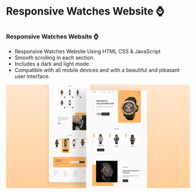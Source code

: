 # Responsive Watches Website ⌚
## 
### Responsive Watches Website ⌚

- Responsive Watches Website Using HTML CSS & JavaScript
- Smooth scrolling in each section.
- Includes a dark and light mode.
- Compatible with all mobile devices and with a beautiful and pleasant user interface.


![preview img](/preview.png)

